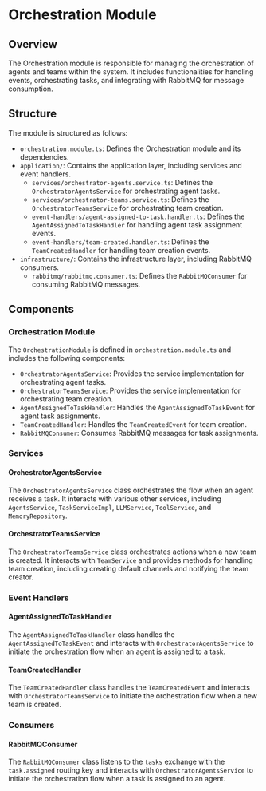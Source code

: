 # Orchestration Module

## Overview

The Orchestration module is responsible for managing the orchestration of agents and teams within the system. It includes functionalities for handling events, orchestrating tasks, and integrating with RabbitMQ for message consumption.

## Structure

The module is structured as follows:

- `orchestration.module.ts`: Defines the Orchestration module and its dependencies.
- `application/`: Contains the application layer, including services and event handlers.
  - `services/orchestrator-agents.service.ts`: Defines the `OrchestratorAgentsService` for orchestrating agent tasks.
  - `services/orchestrator-teams.service.ts`: Defines the `OrchestratorTeamsService` for orchestrating team creation.
  - `event-handlers/agent-assigned-to-task.handler.ts`: Defines the `AgentAssignedToTaskHandler` for handling agent task assignment events.
  - `event-handlers/team-created.handler.ts`: Defines the `TeamCreatedHandler` for handling team creation events.
- `infrastructure/`: Contains the infrastructure layer, including RabbitMQ consumers.
  - `rabbitmq/rabbitmq.consumer.ts`: Defines the `RabbitMQConsumer` for consuming RabbitMQ messages.

## Components

### Orchestration Module

The `OrchestrationModule` is defined in `orchestration.module.ts` and includes the following components:

- `OrchestratorAgentsService`: Provides the service implementation for orchestrating agent tasks.
- `OrchestratorTeamsService`: Provides the service implementation for orchestrating team creation.
- `AgentAssignedToTaskHandler`: Handles the `AgentAssignedToTaskEvent` for agent task assignments.
- `TeamCreatedHandler`: Handles the `TeamCreatedEvent` for team creation.
- `RabbitMQConsumer`: Consumes RabbitMQ messages for task assignments.

### Services

#### OrchestratorAgentsService

The `OrchestratorAgentsService` class orchestrates the flow when an agent receives a task. It interacts with various other services, including `AgentsService`, `TaskServiceImpl`, `LLMService`, `ToolService`, and `MemoryRepository`.

#### OrchestratorTeamsService

The `OrchestratorTeamsService` class orchestrates actions when a new team is created. It interacts with `TeamService` and provides methods for handling team creation, including creating default channels and notifying the team creator.

### Event Handlers

#### AgentAssignedToTaskHandler

The `AgentAssignedToTaskHandler` class handles the `AgentAssignedToTaskEvent` and interacts with `OrchestratorAgentsService` to initiate the orchestration flow when an agent is assigned to a task.

#### TeamCreatedHandler

The `TeamCreatedHandler` class handles the `TeamCreatedEvent` and interacts with `OrchestratorTeamsService` to initiate the orchestration flow when a new team is created.

### Consumers

#### RabbitMQConsumer

The `RabbitMQConsumer` class listens to the `tasks` exchange with the `task.assigned` routing key and interacts with `OrchestratorAgentsService` to initiate the orchestration flow when a task is assigned to an agent.
